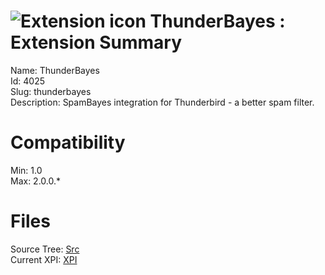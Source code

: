# ![Extension icon](https://addons.thunderbird.net/static/img/addon-icons/default-64.png) ThunderBayes : Extension Summary

Name: ThunderBayes  
Id: 4025  
Slug: thunderbayes  
Description: SpamBayes integration for Thunderbird - a better spam filter.
  

# Compatibility
Min: 1.0  
Max: 2.0.0.*  

# Files

Source Tree: [Src](C:/Dev/Thunderbird/ThunderKdB/xall/xOther/4025-thunderbayes/src)  
Current XPI: [XPI](C:/Dev/Thunderbird/ThunderKdB/xall/xOther/4025-thunderbayes/xpi)  



